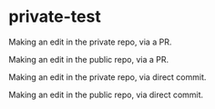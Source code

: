 # private-test

Making an edit in the private repo, via a PR.

Making an edit in the public repo, via a PR.

Making an edit in the private repo, via direct commit.

Making an  edit in the public repo, via direct commit.
